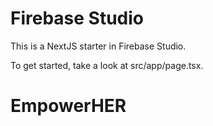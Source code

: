 # Firebase Studio

This is a NextJS starter in Firebase Studio.

To get started, take a look at src/app/page.tsx.
# EmpowerHER
